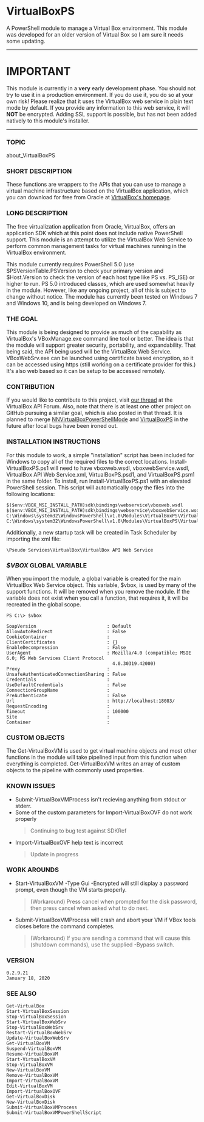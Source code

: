 # **VirtualBoxPS**
A PowerShell module to manage a Virtual Box environment. This module was developed for an older version of Virtual Box so I am sure it needs some updating.

---

# IMPORTANT
This module is currently in a **very** early development phase. You should not try to use it in a production environment. If you do use it, you do so at your own risk! Please realize that it uses the VirtualBox web service in plain text mode by default. If you provide any information to this web service, it will **NOT** be encrypted. Adding SSL support is possible, but has not been added natively to this module's installer.

---

### **TOPIC**
about_VirtualBoxPS

### **SHORT DESCRIPTION**
These functions are wrappers to the APIs that you can use to manage a virtual machine infrastructure based on the VirtualBox application, which you can download for free from Oracle at [VirtualBox's homepage](http://www.virtualbox.org).

### **LONG DESCRIPTION**
The free virtualization application from Oracle, VirtualBox, offers an application SDK which at this point does not include native PowerShell support. This module is an attempt to utilize the VirtualBox Web Service to perform common management tasks for virtual machines running in the VirtualBox environment.

This module currently requires PowerShell 5.0 (use $PSVersionTable.PSVersion to check your primary version and $Host.Version to check the version of each host type like PS vs. PS_ISE) or higher to run. PS 5.0 introduced classes, which are used somewhat heavily in the module. However, like any ongoing project, all of this is subject to change without notice. The module has currently been tested on Windows 7 and Windows 10, and is being developed on Windows 7.

### **THE GOAL**
This module is being designed to provide as much of the capability as VirtualBox's VBoxManage.exe command line tool or better. The idea is that the module will support greater security, portability, and expandability. That being said, the API being used will be the VirtualBox Web Service. VBoxWebSrv.exe can be launched using certificate based encryption, so it can be accessed using https (still working on a certificate provider for this.) It's also web based so it can be setup to be accessed remotely.

### **CONTRIBUTION**
If you would like to contribute to this project, visit [our thread](https://forums.virtualbox.org/viewtopic.php?f=34&t=54027) at the VirtualBox API Forum. Also, note that there is at least one other project on GitHub pursuing a similar goal, which is also posted in that thread. It is planned to merge [NNVirtualBoxPowerShellMode](https://github.com/ajbrehm/NNVirtualBoxPowerShellModule) and [VirtualBoxPS](#-virtualboxps) in the future after local bugs have been ironed out.
	
### **INSTALLATION INSTRUCTIONS**
For this module to work, a simple "installation" script has been included for Windows to copy all of the required files to the correct locations. Install-VirtualBoxPS.ps1 will need to have vboxweb.wsdl, vboxwebService.wsdl, VirtualBox API Web Service.xml, VirtualBoxPS.psd1, and VirtualBoxPS.psm1 in the same folder. To install, run Install-VirtualBoxPS.ps1 with an elevated PowerShell session. This script will automatically copy the files into the following locations:
	
	$($env:VBOX_MSI_INSTALL_PATH)sdk\bindings\webservice\vboxweb.wsdl
	$($env:VBOX_MSI_INSTALL_PATH)sdk\bindings\webservice\vboxwebService.wsdl
	C:\Windows\system32\WindowsPowerShell\v1.0\Modules\VirtualBoxPS\VirtualBoxPS.psd1
	C:\Windows\system32\WindowsPowerShell\v1.0\Modules\VirtualBoxPS\VirtualBoxPS.psm1
	
	
Additionally, a new startup task will be created in Task Scheduler by importing the xml file:
	
	\Pseudo Services\VirtualBox\VirtualBox API Web Service
    
### **_$VBOX_ GLOBAL VARIABLE**
When you import the module, a global variable is created for the main VirtualBox Web Service object. This variable, $vbox, is used by many of the support functions. It will be removed when you remove the module. If the variable does not exist when you call a function, that requires it, it will be recreated in the global scope.
    
    PS C:\> $vbox

	SoapVersion                          : Default
	AllowAutoRedirect                    : False
	CookieContainer                      :
	ClientCertificates                   : {}
	EnableDecompression                  : False
	UserAgent                            : Mozilla/4.0 (compatible; MSIE 6.0; MS Web Services Client Protocol
										   4.0.30319.42000)
	Proxy                                :
	UnsafeAuthenticatedConnectionSharing : False
	Credentials                          :
	UseDefaultCredentials                : False
	ConnectionGroupName                  :
	PreAuthenticate                      : False
	Url                                  : http://localhost:18083/
	RequestEncoding                      :
	Timeout                              : 100000
	Site                                 :
	Container                            :
    
### **CUSTOM OBJECTS**
The Get-VirtualBoxVM is used to get virtual machine objects and most other functions in the module will take pipelined input from this function when everything is completed. Get-VirtualBoxVM writes an array of custom objects to the pipeline with commonly used properties.

### **KNOWN ISSUES**
* Submit-VirtualBoxVMProcess isn't recieving anything from stdout or stderr.
* Some of the custom parameters for Import-VirtualBoxOVF do not work properly
	>Continuing to bug test against SDKRef
* Import-VirtualBoxOVF help text is incorrect
	>Update in progress

### **WORK AROUNDS**
* Start-VirtualBoxVM -Type Gui -Encrypted will still display a password prompt, even though the VM starts properly.
	>(Workaround) Press cancel when prompted for the disk password, then press cancel when asked what to do next.
* Submit-VirtualBoxVMProcess will crash and abort your VM if VBox tools closes before the command completes.
	>(Workaround) If you are sending a command that will cause this (shutdown commands), use the supplied -Bypass switch.
    
### **VERSION**
	0.2.9.21
	January 18, 2020
    
### **SEE ALSO**
	Get-VirtualBox
	Start-VirtualBoxSession
	Stop-VirtualBoxSession
	Start-VirtualBoxWebSrv
	Stop-VirtualBoxWebSrv
	Restart-VirtualBoxWebSrv
	Update-VirtualBoxWebSrv
	Get-VirtualBoxVM
	Suspend-VirtualBoxVM
	Resume-VirtualBoxVM
	Start-VirtualBoxVM
	Stop-VirtualBoxVM
	New-VirtualBoxVM
	Remove-VirtualBoxVM
	Import-VirtualBoxVM
	Edit-VirtualBoxVM
	Import-VirtualBoxOVF
	Get-VirtualBoxDisk
	New-VirtualBoxDisk
	Submit-VirtualBoxVMProcess
	Submit-VirtualBoxVMPowerShellScript
